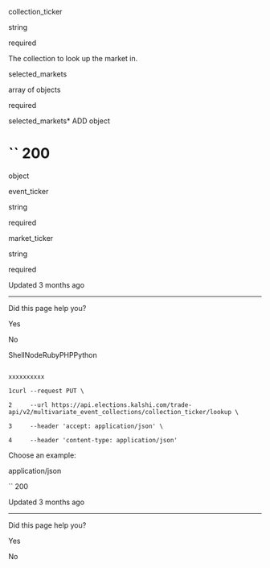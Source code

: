 collection\_ticker

string

required

The collection to look up the market in.

selected\_markets

array of objects

required

selected\_markets\*
ADD object

# `` 200

object

event\_ticker

string

required

market\_ticker

string

required

Updated 3 months ago

* * *

Did this page help you?

Yes

No

ShellNodeRubyPHPPython

```

xxxxxxxxxx

1curl --request PUT \

2     --url https://api.elections.kalshi.com/trade-api/v2/multivariate_event_collections/collection_ticker/lookup \

3     --header 'accept: application/json' \

4     --header 'content-type: application/json'

```

Choose an example:

application/json

`` 200

Updated 3 months ago

* * *

Did this page help you?

Yes

No